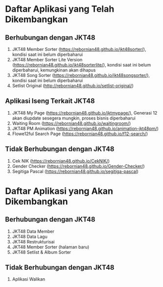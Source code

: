 # Daftar Aplikasi yang Telah Dikembangkan
## Berhubungan dengan JKT48
1. JKT48 Member Sorter (<https://rebornian48.github.io/jkt48sorter/>), kondisi saat ini belum diperbaharui
2. JKT48 Member Sorter Lite Version (<https://rebornian48.github.io/jkt48sorterlite/>), kondisi saat ini belum diperbaharui, kemungkinan akan dihapus
3. JKT48 Song Sorter (<https://rebornian48.github.io/jkt48songsorter/>), kondisi saat ini belum diperbaharui
4. Setlist Original (<http://rebornian48.github.io/setlist-original/>)
## Aplikasi Iseng Terkait JKT48
1. JKT48 My Page (<https://rebornian48.github.io/jktmypage/>), Generasi 12 akan diupdate sesegera mungkin, proses bisnis diperbaharui
2. Waiting Room (<https://rebornian48.github.io/waitingroom/>)
3. JKT48 PM Animation (<https://rebornian48.github.io/animation-jkt48pm/>)
4. Flowe12ful Search Page (<https://rebornian48.github.io/f12-search/>)
## Tidak Berhubungan dengan JKT48
1. Cek NIK (<https://rebornian48.github.io/CekNIK/>)
2. Gender Checker (<https://rebornian48.github.io/Gender-Checker/>)
3. Segitiga Pascal (<https://rebornian48.github.io/segitiga-pascal>)
# Daftar Aplikasi yang Akan Dikembangkan
## Berhubungan dengan JKT48
1. JKT48 Data Member
2. JKT48 Data Lagu
3. JKT48 Restrukturisai
4. JKT48 Member Sorter (halaman baru)
5. JKT48 Setlist & Album Sorter
## Tidak Berhubungan dengan JKT48
1. Aplikasi Walikan
